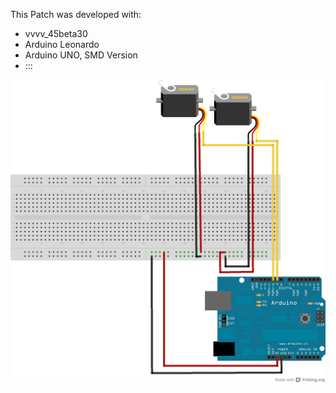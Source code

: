 This Patch was developed with:
* vvvv_45beta30
* Arduino Leonardo
* Arduino UNO, SMD Version
* :::

![imagename](div/Servomotor.png)
